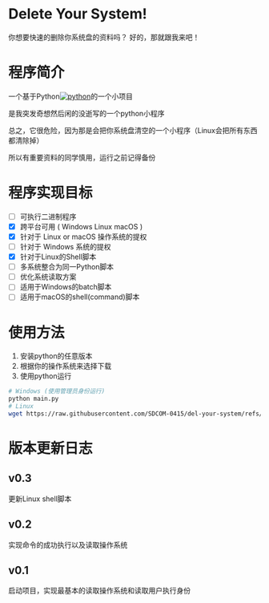 # Delete Your System!
你想要快速的删除你系统盘的资料吗？
好的，那就跟我来吧！
# 程序简介
一个基于Python[![python](https://www.python.org/static/favicon.ico "python")](https://www.python.org/static/favicon.ico "python")的一个小项目</p>
是我突发奇想然后闲的没逝写的一个python小程序</p>
总之，它很危险，因为那是会把你系统盘清空的一个小程序（Linux会把所有东西都清除掉）</p>
所以有重要资料的同学慎用，运行之前记得备份</p>
# 程序实现目标
- [ ] 可执行二进制程序
- [x] 跨平台可用 ( Windows Linux macOS )
- [x] 针对于 Linux or macOS 操作系统的提权
- [ ] 针对于 Windows 系统的提权
- [x] 针对于Linux的Shell脚本
- [ ] 多系统整合为同一Python脚本
- [ ] 优化系统读取方案
- [ ] 适用于Windows的batch脚本
- [ ] 适用于macOS的shell(command)脚本
# 使用方法
1. 安装python的任意版本
2. 根据你的操作系统来选择下载
3. 使用python运行
```bash
# Windows (使用管理员身份运行)
python main.py
# Linux
wget https://raw.githubusercontent.com/SDCOM-0415/del-your-system/refs/heads/main/Linux%20%26%26%20macOS/setup.sh && bash ./setup.sh
```
# 版本更新日志
## v0.3
更新Linux shell脚本
## v0.2
实现命令的成功执行以及读取操作系统
## v0.1
启动项目，实现最基本的读取操作系统和读取用户执行身份


